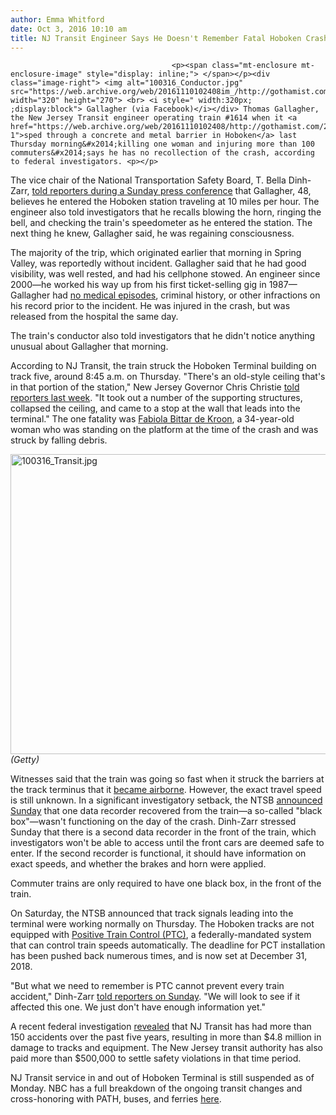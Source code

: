```yaml
---
author: Emma Whitford
date: Oct 3, 2016 10:10 am
title: NJ Transit Engineer Says He Doesn't Remember Fatal Hoboken Crash
---
```


	
										<p><span class="mt-enclosure mt-enclosure-image" style="display: inline;"> </span></p><div class="image-right"> <img alt="100316_Conductor.jpg" src="https://web.archive.org/web/20161110102408im_/http://gothamist.com/attachments/nyc_ewhitford/100316_Conductor.jpg" width="320" height="270"> <br> <i style=" width:320px; ;display:block"> Gallagher (via Facebook)</i></div> Thomas Gallagher, the New Jersey Transit engineer operating train #1614 when it <a href="https://web.archive.org/web/20161110102408/http://gothamist.com/2016/09/29/nj_transit_hoboken_crash.php#photo-1">sped through a concrete and metal barrier in Hoboken</a> last Thursday morning&#x2014;killing one woman and injuring more than 100 commuters&#x2014;says he has no recollection of the crash, according to federal investigators. <p></p>

<p>The vice chair of the National Transportation Safety Board, T. Bella Dinh-Zarr, <a href="https://web.archive.org/web/20161110102408/http://www.nj.com/news/index.ssf/2016/10/ntsb_hoboken_train_crash_sunday.html#incart_most-read_">told reporters during a Sunday press conference</a> that Gallagher, 48, believes he entered the Hoboken station traveling at 10 miles per hour. The engineer also told investigators that he recalls blowing the horn, ringing the bell, and checking the train&apos;s speedometer as he entered the station. The next thing he knew, Gallagher said, he was regaining consciousness. </p>

<p>The majority of the trip, which originated earlier that morning in Spring Valley, was reportedly without incident. Gallagher said that he had good visibility, was well rested, and had his cellphone stowed. An engineer since 2000&#x2014;he worked his way up from his first ticket-selling gig in 1987&#x2014;Gallagher had <a href="https://web.archive.org/web/20161110102408/http://gothamist.com/2016/09/30/hoboken_crash_airborne.php#photo-1">no medical episodes</a>, criminal history, or other infractions on his record prior to the incident. He was injured in the crash, but was released from the hospital the same day.</p>

<p>The train&apos;s conductor also told investigators that he didn&apos;t notice anything unusual about Gallagher that morning. </p>

<p>According to NJ Transit, the train struck the Hoboken Terminal building on track five, around 8:45 a.m. on Thursday. &quot;There&apos;s an old-style ceiling that&apos;s in that portion of the station,&quot; New Jersey Governor Chris Christie <a href="https://web.archive.org/web/20161110102408/http://gothamist.com/2016/09/29/nj_transit_fatal_crash.php">told reporters last week</a>. &quot;It took out a number of the supporting structures, collapsed the ceiling, and came to a stop at the wall that leads into the terminal.&quot; The one fatality was <a href="https://web.archive.org/web/20161110102408/http://gothamist.com/2016/09/30/hoboken_crash_victim.php">Fabiola Bittar de Kroon</a>, a 34-year-old woman who was standing on the platform at the time of the crash and was struck by falling debris. </p>

<p><span class="mt-enclosure mt-enclosure-image" style="display: inline;"> </span></p><div class="image-none"> <img alt="100316_Transit.jpg" src="https://web.archive.org/web/20161110102408im_/http://gothamist.com/attachments/nyc_ewhitford/100316_Transit.jpg" width="640" height="480"> <br> <i> (Getty)</i></div> <p></p>

<p>Witnesses said that the train was going so fast when it struck the barriers at the track terminus that it <a href="https://web.archive.org/web/20161110102408/http://gothamist.com/2016/10/02/nj_transit_infractions.php">became airborne</a>. However, the exact travel speed is still unknown. In a significant investigatory setback, the NTSB <a href="https://web.archive.org/web/20161110102408/http://www.nbcnewyork.com/news/local/NJ-Black-Box-Recovered-Hoboken-Train-Wasnt-Functioning-During-Crash-395602371.html">announced Sunday</a> that one data recorder recovered from the train&#x2014;a so-called &quot;black box&quot;&#x2014;wasn&apos;t functioning on the day of the crash. Dinh-Zarr stressed Sunday that there is a second data recorder in the front of the train, which investigators won&apos;t be able to access until the front cars are deemed safe to enter. If the second recorder is functional, it should have information on exact speeds, and whether the brakes and horn were applied. </p>

<p>Commuter trains are only required to have one black box, in the front of the train. </p>

<p>On Saturday, the NTSB announced that track signals leading into the terminal were working normally on Thursday. The Hoboken tracks are not equipped with <a href="https://web.archive.org/web/20161110102408/http://www.wnyc.org/story/nj-transit-train-crashes-hoboken-terminal/">Positive Train Control (PTC)</a>, a federally-mandated system that can control train speeds automatically. The deadline for PCT installation has been pushed back numerous times, and is now set at December 31, 2018. </p>

<p>&quot;But what we need to remember is PTC cannot prevent every train accident,&quot; Dinh-Zarr <a href="https://web.archive.org/web/20161110102408/http://www.nj.com/news/index.ssf/2016/10/ntsb_hoboken_train_crash_sunday.html#incart_most-read_">told reporters on Sunday</a>. &quot;We will look to see if it affected this one. We just don&apos;t have enough information yet.&quot;</p>

<p>A recent federal investigation <a href="https://web.archive.org/web/20161110102408/http://gothamist.com/2016/10/02/nj_transit_infractions.php">revealed</a> that NJ Transit has had more than 150 accidents over the past five years, resulting in more than $4.8 million in damage to tracks and equipment. The New Jersey transit authority has also paid more than $500,000 to settle safety violations in that time period. </p>

<p>NJ Transit service in and out of Hoboken Terminal is still suspended as of Monday. NBC has a full breakdown of the ongoing transit changes and cross-honoring with PATH, buses, and ferries <a href="https://web.archive.org/web/20161110102408/http://www.nbcnewyork.com/news/local/NJ-Transit-NY-Waterway-PATH-Hudson-Bergen-Light-Rail-Hoboken-Terminal-395574861.html">here</a>. </p>					
										
									
				